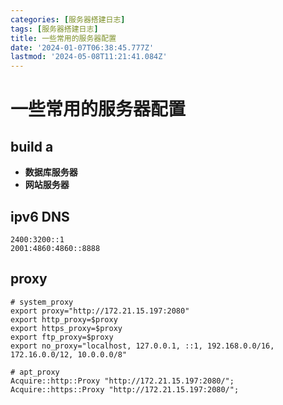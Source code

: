 ```yaml
---
categories: [服务器搭建日志]
tags: [服务器搭建日志]
title: 一些常用的服务器配置
date: '2024-01-07T06:38:45.777Z'
lastmod: '2024-05-08T11:21:41.084Z'
---
```


# 一些常用的服务器配置

## build a

- **数据库服务器**
- **网站服务器**

## ipv6 DNS

```
2400:3200::1
2001:4860:4860::8888
```

## proxy

```
# system_proxy
export proxy="http://172.21.15.197:2080"
export http_proxy=$proxy
export https_proxy=$proxy
export ftp_proxy=$proxy
export no_proxy="localhost, 127.0.0.1, ::1, 192.168.0.0/16, 172.16.0.0/12, 10.0.0.0/8"

# apt_proxy
Acquire::http::Proxy "http://172.21.15.197:2080/";
Acquire::https::Proxy "http://172.21.15.197:2080/";
```
